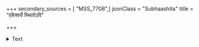 +++
secondary_sources = [ "MSS_7708",]
jsonClass = "Subhaashita"
title = "एकैश्वर्ये स्थितोऽपि"

+++

<details><summary>Text</summary>

एकैश्वर्ये स्थितोऽपि प्रणतबहुफले यः स्वयं कृत्तिवासाः कान्तासंमिश्रदेहोऽप्यविषयमनसां यः परस्ताद् यतीनाम्।  
अष्टाभिर्यस्य कृत्स्नं जगदपि तनुभिर्बिभ्रतो नाभिमानः सन्मार्गालोकनाय व्यपनयतु स वस् तामसीं वृत्तिमीशः॥
</details>
